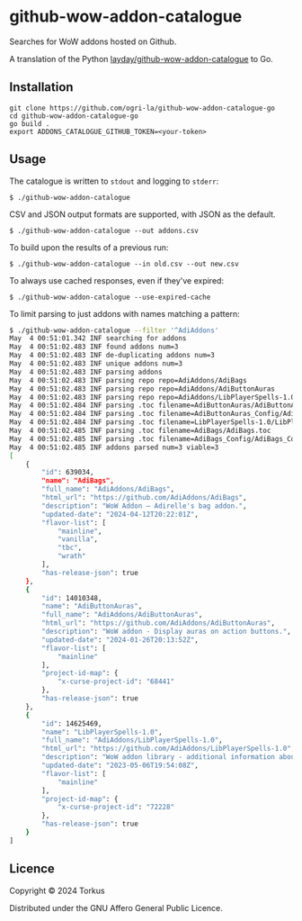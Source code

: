 # github-wow-addon-catalogue

Searches for WoW addons hosted on Github.

A translation of the Python [layday/github-wow-addon-catalogue](https://github.com/layday/github-wow-addon-catalogue) to Go.

## Installation

```
git clone https://github.com/ogri-la/github-wow-addon-catalogue-go
cd github-wow-addon-catalogue-go
go build .
export ADDONS_CATALOGUE_GITHUB_TOKEN=<your-token>
```

## Usage

The catalogue is written to `stdout` and logging to `stderr`:

    $ ./github-wow-addon-catalogue

CSV and JSON output formats are supported, with JSON as the default.

    $ ./github-wow-addon-catalogue --out addons.csv

To build upon the results of a previous run:

    $ ./github-wow-addon-catalogue --in old.csv --out new.csv

To always use cached responses, even if they've expired:

    $ ./github-wow-addon-catalogue --use-expired-cache

To limit parsing to just addons with names matching a pattern:

```bash
$ ./github-wow-addon-catalogue --filter '^AdiAddons'
May  4 00:51:01.342 INF searching for addons
May  4 00:51:02.483 INF found addons num=3
May  4 00:51:02.483 INF de-duplicating addons num=3
May  4 00:51:02.483 INF unique addons num=3
May  4 00:51:02.483 INF parsing addons
May  4 00:51:02.483 INF parsing repo repo=AdiAddons/AdiBags
May  4 00:51:02.483 INF parsing repo repo=AdiAddons/AdiButtonAuras
May  4 00:51:02.483 INF parsing repo repo=AdiAddons/LibPlayerSpells-1.0
May  4 00:51:02.484 INF parsing .toc filename=AdiButtonAuras/AdiButtonAuras.toc
May  4 00:51:02.484 INF parsing .toc filename=AdiButtonAuras_Config/AdiButtonAuras_Config.toc
May  4 00:51:02.484 INF parsing .toc filename=LibPlayerSpells-1.0/LibPlayerSpells-1.0.toc
May  4 00:51:02.485 INF parsing .toc filename=AdiBags/AdiBags.toc
May  4 00:51:02.485 INF parsing .toc filename=AdiBags_Config/AdiBags_Config.toc
May  4 00:51:02.485 INF addons parsed num=3 viable=3
[
	{
		"id": 639034,
		"name": "AdiBags",
		"full_name": "AdiAddons/AdiBags",
		"html_url": "https://github.com/AdiAddons/AdiBags",
		"description": "WoW Addon — Adirelle's bag addon.",
		"updated-date": "2024-04-12T20:22:01Z",
		"flavor-list": [
			"mainline",
			"vanilla",
			"tbc",
			"wrath"
		],
		"has-release-json": true
	},
	{
		"id": 14010348,
		"name": "AdiButtonAuras",
		"full_name": "AdiAddons/AdiButtonAuras",
		"html_url": "https://github.com/AdiAddons/AdiButtonAuras",
		"description": "WoW addon - Display auras on action buttons.",
		"updated-date": "2024-01-26T20:13:52Z",
		"flavor-list": [
			"mainline"
		],
		"project-id-map": {
			"x-curse-project-id": "68441"
		},
		"has-release-json": true
	},
	{
		"id": 14625469,
		"name": "LibPlayerSpells-1.0",
		"full_name": "AdiAddons/LibPlayerSpells-1.0",
		"html_url": "https://github.com/AdiAddons/LibPlayerSpells-1.0",
		"description": "WoW addon library - additional information about player spells.",
		"updated-date": "2023-05-06T19:54:08Z",
		"flavor-list": [
			"mainline"
		],
		"project-id-map": {
			"x-curse-project-id": "72228"
		},
		"has-release-json": true
	}
]
```

## Licence

Copyright © 2024 Torkus

Distributed under the GNU Affero General Public Licence.
